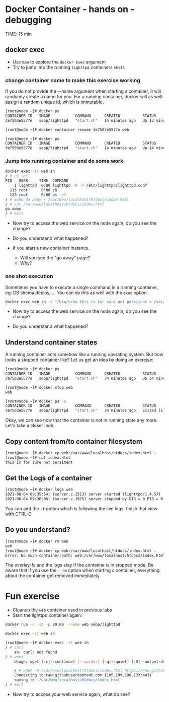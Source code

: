 # Docker Container - hands on - debugging
TIME: 15 min

## docker exec
* Use `man` to explore the `docker exec` argument
* Try to jump into the running `lighttpd` containers `shell`

### change container name to make this exercise working
If you do not provide the --name argument when starting a container, it will randomly create a name for you.
For a running container, docker will as well assign a random unique id, which is immutable.
```bash
[root@node ~]# docker ps
CONTAINER ID   IMAGE           COMMAND      CREATED          STATUS          PORTS                               NAMES
3e7503e5577e   sebp/lighttpd   "start.sh"   14 minutes ago   Up 13 minutes   0.0.0.0:80->80/tcp, :::80->80/tcp   nice_swanson

[root@node ~]# docker container rename 3e7503e5577e web

[root@node ~]# docker ps
CONTAINER ID   IMAGE           COMMAND      CREATED          STATUS          PORTS                               NAMES
3e7503e5577e   sebp/lighttpd   "start.sh"   14 minutes ago   Up 14 minutes   0.0.0.0:80->80/tcp, :::80->80/tcp   web
```


### Jump into running container and do some work
```bash
docker exec -it web sh
/ # ps -ef
PID   USER     TIME  COMMAND
    1 lighttpd  0:00 lighttpd -D -f /etc/lighttpd/lighttpd.conf
  113 root      0:00 sh
  120 root      0:00 ps -ef
/ # echo go away > /var/www/localhost/htdocs/index.html
/ # cat /var/www/localhost/htdocs/index.html
go away
/ # exit
```

* Now try to access the web service on the node again, do you see the change?

* Do you understand what happened?

* If you start a new container instance.
	* Will you see the "go away" page?
	* Why?

### one shot execution
Sometimes you have to execute a single command in a running container, eg: DB shema deploy, ...
You can do this as well with the `exec` option
```bash
docker exec web sh -c "/bin/echo this is for sure not persitent > /var/www/localhost/htdocs/index.html"
```

* Now try to access the web service on the node again, do you see the change?

* Do you understand what happened?

## Understand container states
A running container acts somehow like a running operating system. But how looks a stopped container like?
Let us get an idea by doing an exercise:

```bash
[root@node ~]# docker ps
CONTAINER ID   IMAGE           COMMAND      CREATED          STATUS          PORTS                               NAMES
3e7503e5577e   sebp/lighttpd   "start.sh"   34 minutes ago   Up 34 minutes   0.0.0.0:80->80/tcp, :::80->80/tcp   web

[root@node ~]# docker stop web
web

[root@node ~]# docker ps -a
CONTAINER ID   IMAGE           COMMAND      CREATED          STATUS                      PORTS     NAMES
3e7503e5577e   sebp/lighttpd   "start.sh"   34 minutes ago   Exited (1) 25 seconds ago             web
```
Okay, we can see now that the container is not in running state any more.
Let's take a closer look.

## Copy content from/to container filesystem
```bash
[root@node ~]# docker cp web:/var/www/localhost/htdocs/index.html .
[root@node ~]# cat index.html 
this is for sure not persitent
```
## Get the Logs of a container
```bash
[root@node ~]# docker logs web
2021-06-04 09:35:54: (server.c.1513) server started (lighttpd/1.4.57)
2021-06-04 09:36:06: (server.c.1975) server stopped by UID = 0 PID = 0
```
You can add the `-f` option which is following the live logs, finish that view with CTRL-C

## Do you understand?
```bash
[root@node ~]# docker rm web
web
[root@node ~]# docker cp web:/var/www/localhost/htdocs/index.html .
Error: No such container:path: web:/var/www/localhost/htdocs/index.html
```
The overlay-fs and the logs stay if the container is in stopped mode.
Be aware that if you use the `--rm` option when starting a container, everything about the container get removed immediately.

# Fun exercise
* Cleanup the `web` container used in previous labs
* Start the lighttpd container again:
```bash
docker run -d -it -p 80:80 --name web sebp/lighttpd

docker exec -it web sh

[root@node ~]# docker exec -it web sh
/ # curl
	sh: curl: not found
/ # wget
	Usage: wget [-c|--continue] [--spider] [-q|--quiet] [-O|--output-document FILE]

	/ # wget -O /var/www/localhost/htdocs/index.html https://raw.githubusercontent.com/Metroxe/one-html-page-challenge/master/entries/ascii-cam.html
	Connecting to raw.githubusercontent.com (185.199.108.133:443)
	saving to '/var/www/localhost/htdocs/index.html'
/ # exit
```
* Now try to access your web service again, what do see?

<!--stackedit_data:
eyJoaXN0b3J5IjpbMTM3MTcyNzkzNywtMTg1OTg0MjE1LC01NT
UyOTUzMzYsLTE5MDg4Mzg2OTJdfQ==
-->